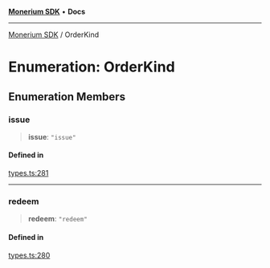 [**Monerium SDK**](../README.md) • **Docs**

***

[Monerium SDK](../README.md) / OrderKind

# Enumeration: OrderKind

## Enumeration Members

### issue

> **issue**: `"issue"`

#### Defined in

[types.ts:281](https://github.com/monerium/js-monorepo/blob/8ffdbde7b0c2c3e7515c531fdf342b90982e6cc9/packages/sdk/src/types.ts#L281)

***

### redeem

> **redeem**: `"redeem"`

#### Defined in

[types.ts:280](https://github.com/monerium/js-monorepo/blob/8ffdbde7b0c2c3e7515c531fdf342b90982e6cc9/packages/sdk/src/types.ts#L280)
